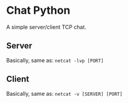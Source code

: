 # Chat Python
A simple server/client TCP chat.

## Server
Basically, same as: `netcat -lvp [PORT]`

## Client
Basically, same as: `netcat -v [SERVER] [PORT]`
